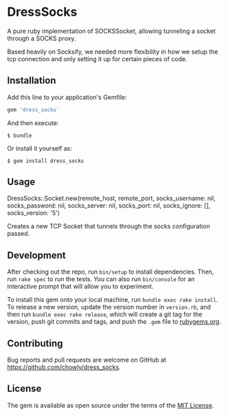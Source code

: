 # DressSocks

A pure ruby implementation of SOCKSSocket, allowing tunneling a socket through a SOCKS proxy.

Based heavily on Socksify, we needed more flexibility in how we setup the tcp connection and only setting it up for certain pieces of code.

## Installation

Add this line to your application's Gemfile:

```ruby
gem 'dress_socks'
```

And then execute:

    $ bundle

Or install it yourself as:

    $ gem install dress_socks

## Usage

DressSocks::Socket.new(remote_host, remote_port, socks_username: nil, socks_password: nil, socks_server: nil, socks_port: nil, socks_ignore: [], socks_version: '5')

Creates a new TCP Socket that tunnels through the socks configuration passed.

## Development

After checking out the repo, run `bin/setup` to install dependencies. Then, run `rake spec` to run the tests. You can also run `bin/console` for an interactive prompt that will allow you to experiment.

To install this gem onto your local machine, run `bundle exec rake install`. To release a new version, update the version number in `version.rb`, and then run `bundle exec rake release`, which will create a git tag for the version, push git commits and tags, and push the `.gem` file to [rubygems.org](https://rubygems.org).

## Contributing

Bug reports and pull requests are welcome on GitHub at https://github.com/chowly/dress_socks.

## License

The gem is available as open source under the terms of the [MIT License](https://opensource.org/licenses/MIT).
